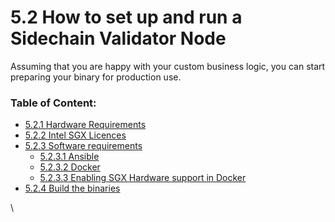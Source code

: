 # 5.2 How to set up and run a Sidechain Validator Node

Assuming that you are happy with your custom business logic, you can start preparing your binary for production use.

### **Table of Content:**

* [5.2.1 Hardware Requirements](5.2.1-hardware-requirements.md)
* [5.2.2 Intel SGX Licences](5.2.2-intel-sgx-licences.md)
* [5.2.3 Software requirements](5.2.3-software-requirements/)
  * [5.2.3.1 Ansible](5.2.3-software-requirements/5.2.3.1-ansible.md)
  * [5.2.3.2 Docker](5.2.3-software-requirements/5.2.3.2-docker.md)
  * [5.2.3.3 Enabling SGX Hardware support in Docker](5.2.3-software-requirements/5.2.3.3-enabling-sgx-hardware-support-in-docker.md)
* [5.2.4 Build the binaries](5.2.4-build-the-binaries.md)

\
